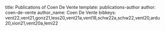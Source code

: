 title: Publications of Coen De Vente
template: publications-author
author: coen-de-vente
author_name: Coen De Vente
bibkeys: vent22,vent21,gonz21,less20,vent21a,vent18,schw22a,schw22,vent20,ardu20,xion21,vent20a,lemi22